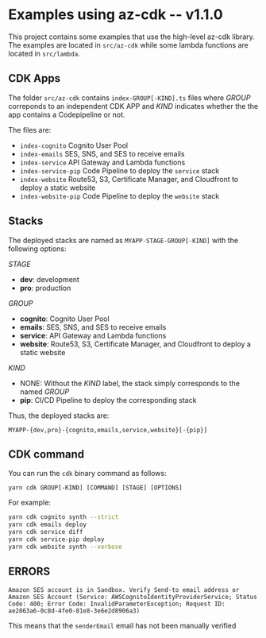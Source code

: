 # Examples using az-cdk -- v1.1.0

This project contains some examples that use the high-level az-cdk library. The examples are located in `src/az-cdk` while some lambda functions are located in `src/lambda`.

## CDK Apps

The folder `src/az-cdk` contains `index-GROUP[-KIND].ts` files where _GROUP_ correponds to an independent CDK APP and _KIND_ indicates whether the the app contains a Codepipeline or not.

The files are:

- `index-cognito` Cognito User Pool
- `index-emails` SES, SNS, and SES to receive emails
- `index-service` API Gateway and Lambda functions
- `index-service-pip` Code Pipeline to deploy the `service` stack
- `index-website` Route53, S3, Certificate Manager, and Cloudfront to deploy a static website
- `index-website-pip` Code Pipeline to deploy the `website` stack

## Stacks

The deployed stacks are named as `MYAPP-STAGE-GROUP[-KIND]` with the following options:

_STAGE_

- **dev**: development
- **pro**: production

_GROUP_

- **cognito**: Cognito User Pool
- **emails**: SES, SNS, and SES to receive emails
- **service**: API Gateway and Lambda functions
- **website**: Route53, S3, Certificate Manager, and Cloudfront to deploy a static website

_KIND_

- NONE: Without the _KIND_ label, the stack simply corresponds to the named _GROUP_
- **pip**: CI/CD Pipeline to deploy the corresponding stack

Thus, the deployed stacks are:

```
MYAPP-{dev,pro}-{cognito,emails,service,website}[-{pip}]
```

## CDK command

You can run the `cdk` binary command as follows:

```
yarn cdk GROUP[-KIND] [COMMAND] [STAGE] [OPTIONS]
```

For example:

```bash
yarn cdk cognito synth --strict
yarn cdk emails deploy
yarn cdk service diff
yarn cdk service-pip deploy
yarn cdk website synth --verbose
```

## ERRORS

```
Amazon SES account is in Sandbox. Verify Send-to email address or Amazon SES Account (Service: AWSCognitoIdentityProviderService; Status Code: 400; Error Code: InvalidParameterException; Request ID: ae2863a6-0c8d-4fe0-81e8-3e6e2d8906a3)
```

This means that the `senderEmail` email has not been manually verified
